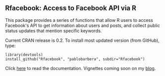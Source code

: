 Rfacebook: Access to Facebook API via R
---------

This package provides a series of functions that allow R users to access Facebook's API to get information about users and posts, and collect public status updates that mention specific keywords.

Current CRAN release is 0.2. To install most updated version (from GitHub), type:

```
library(devtools)
install_github("Rfacebook", "pablobarbera", subdir="Rfacebook")
```

Click <a href="http://github.com/pablobarbera/Rfacebook/blob/master/Rfacebook-manual.pdf?raw=true">here</a> to read the documentation. Vignettes coming soon on my <a href="http://www.pablobarbera.com/blog">blog</a>.




